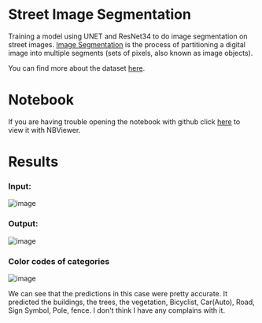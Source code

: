 # Street Image Segmentation
Training a model using UNET and ResNet34 to do image segmentation on street images. [Image Segmentation](https://en.wikipedia.org/wiki/Image_segmentation) is the process of partitioning a digital image into multiple segments (sets of pixels, also known as image objects). 

You can find more about the dataset [here](http://mi.eng.cam.ac.uk/research/projects/VideoRec/CamVid/).

# Notebook
If you are having trouble opening the notebook with github click [here](https://nbviewer.jupyter.org/github/geekyJock8/street_image_segmentation/blob/master/Image_Segmentation.ipynb) to view it with NBViewer.

# Results
### Input:
![image](https://user-images.githubusercontent.com/19239291/69003876-5efd6880-092f-11ea-9389-2f68dc73e98a.png)
### Output:
![image](https://user-images.githubusercontent.com/19239291/69003878-6290ef80-092f-11ea-8b6d-b2d21c6a6237.png)
### Color codes of categories
![image](https://user-images.githubusercontent.com/19239291/69003880-6886d080-092f-11ea-8919-f7f5685fe322.png)

We can see that the predictions in this case were pretty accurate. It predicted the buildings, the trees, the vegetation, Bicyclist, Car(Auto), Road, Sign Symbol, Pole, fence. I don't think I have any complains with it.
